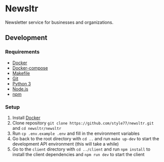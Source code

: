 # Newsltr

Newsletter service for businesses and organizations.

## Development

### Requirements

- [Docker](https://docs.docker.com/install/)
- [Docker-compose](https://docs.docker.com/compose/install/)
- [Makefile](https://www.gnu.org/software/make/)
- [Git](https://git-scm.com/downloads)
- [Python 3](https://www.python.org/downloads/)
- [Node.js](https://nodejs.org/en/download/)
- [npm](https://www.npmjs.com/get-npm)


### Setup

1. Install [Docker](https://docs.docker.com/install/)
2. Clone repository `git clone https://github.com/style77/newsltr.git` and `cd newsltr/newsltr`
3. Run `cp .env.example .env` and fill in the environment variables
4. Go back to the root directory with `cd ..` and run `make up-dev` to start the development API environment (this will take a while)
5. Go to the `client` directory with `cd ../client` and run `npm install` to install the client dependencies and `npm run dev` to start the client